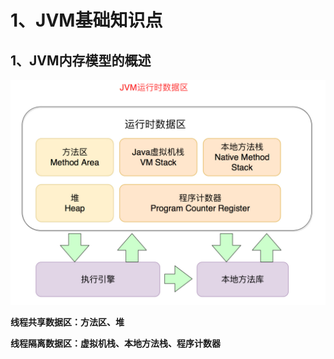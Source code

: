 # 1、JVM基础知识点

##  1、JVM内存模型的概述

![JVM内存模型的概述](https://github.com/xujiangchen/Java-Study-Notes/blob/main/JVM/asset/JVM%E5%86%85%E5%AD%98%E6%A8%A1%E5%9E%8B%E7%9A%84%E6%A6%82%E8%BF%B0.jpg)

**线程共享数据区：方法区、堆**

**线程隔离数据区：虚拟机栈、本地方法栈、程序计数器**

